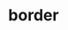 ---
title: "border"
description: "The `border` properties set an element's border. This page accounts for all `border` longhands and shorthands."
category: css
keywords: border-width, border-style, border-color, border-top, border-bottom, border-left, border-right, border-top-width, border-top-style, border-top-color, border-bottom-width, border-bottom-style, border-bottom-color, border-left-width, border-left-style, border-left-color, border-right-width, border-right-style, border-right-color
last_test_date: "2021-07-22"
test_url: "/tests/css-border.html"
test_results_url: "https://app.emailonacid.com/app/acidtest/jbuHMEUL4RGhgEHaRBjYJdJuonItGgpBGH9XWbqznvzrD/list"
stats: {
    apple-mail: {
        macos: {
            "13":"y"
        },
        ios: {
            "13":"y"
        }
    },
    gmail: {
        desktop-webmail: {
            "2021-07":"y"
        },
        ios: {
            "2021-07":"y"
        },
        android: {
            "2021-07":"y"
        },
        mobile-webmail: {
            "2021-07":"y"
        }
    },
    orange: {
        desktop-webmail: {
            "2021-07":"y"
        },
        ios: {
            "2021-07":"y"
        },
        android: {
            "2021-07":"y"
        }
    },
    outlook: {
        windows: {
            "2007":"a #1 #2",
            "2010":"a #1 #2",
            "2013":"a #1 #2",
            "2016":"a #1 #2",
            "2019":"a #1 #2"
        },
        windows-10-mail: {
            "2021-07":"a #1 #2"
        },
        macos: {
            "2011":"y",
            "2016":"y"
        },
        outlook-com: {
            "2021-07":"y"
        },
        ios: {
            "2021-07":"y"
        },
        android: {
            "2021-07":"y"
        }
    },
    samsung-email: {
        android: {
            "6.0":"y"
        }
    },
    sfr: {
        desktop-webmail: {
            "2021-07":"y"
        },
        ios: {
            "2021-07":"y"
        },
        android: {
            "2021-07":"y"
        }
    },
    thunderbird: {
        macos: {
            "78.12":"y"
        }
    },
    aol: {
        desktop-webmail: {
            "2021-07":"y"
        },
        ios: {
            "2021-07":"y"
        },
        android: {
            "2021-07":"y"
        }
    },
    yahoo: {
        desktop-webmail: {
            "2021-07":"y"
        },
        ios: {
            "2021-07":"y"
        },
        android: {
            "2021-07":"y"
        }
    },
    protonmail: {
        desktop-webmail: {
            "2021-07":"y"
        },
        ios: {
            "2021-07":"y"
        },
        android: {
            "2021-07":"y"
        }
    },
    hey: {
        desktop-webmail: {
            "2021-07":"y"
        }
    },
    mail-ru: {
        desktop-webmail: {
            "2021-07":"y"
        }
    },
    fastmail: {
        desktop-webmail: {
            "2021-07": "y"
        }
    },
    laposte: {
        desktop-webmail: {
            "2021-08": "y"
        }
    }
}
notes: "This pages reports support for all CSS properties related to `border`: `border`, `border-width`, `border-style`, `border-color`, `border-top`, `border-bottom`, `border-left`, `border-right`, `border-top-width`, `border-top-style`, `border-top-color`, `border-bottom-width`, `border-bottom-style`, `border-bottom-color`, `border-left-width`, `border-left-style`, `border-left-color`, `border-right-width`, `border-right-style`, `border-right-color`."
notes_by_num: {
    "1": "Partial. A border can not be bigger than 8px.",
    "2": "Buggy. Unreliable if used on a `<p>` or a `<div>`."
}
links: {
    "Can I use: border":"https://caniuse.com/mdn-css_properties_border",
    "MDN: border":"https://developer.mozilla.org/en-US/docs/Web/CSS/border"
}
---